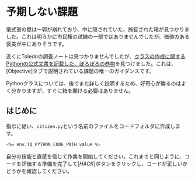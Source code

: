 # 予期しない課題

儀式室の壁は一郭が崩れており、中に隠されていた、施錠された箱が見つかりました。これは明らかに市民権の試練の一部ではありませんでしたが、価値のある褒美が中にありそうです。

近くにToledoの調査ノートは見つかりませんでしたが、[クラスの作成に関するPythonの公式文書を記載した、ぼろぼろの巻物](https://docs.python.org/3/tutorial/classes.html)を見つけました。これは、[Objective]タブで説明されている課題の唯一のガイダンスです。

Pythonクラスについては、後でまた詳しく説明するため、好奇心が勝るのはよく分かりますが、すぐに箱を開ける必要はありません。

## はじめに

指示に従い、`citizen.py`という名前のファイルをコードフォルダに作成します。

```bash
<%= env.TQ_PYTHON_CODE_PATH.value %>
```

自分の技能と直感を信じて作業を開始してください。これまでと同じように、コードを評価する準備を完了して[*HACK*]ボタンをクリックし、コードが正しいかどうかを確認してください。